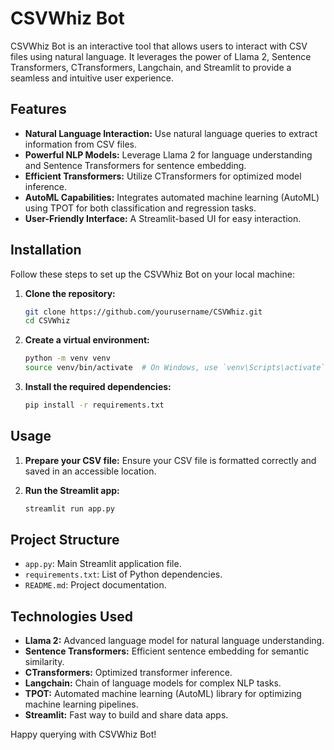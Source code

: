 # CSVWhiz Bot

CSVWhiz Bot is an interactive tool that allows users to interact with CSV files using natural language. It leverages the power of Llama 2, Sentence Transformers, CTransformers, Langchain, and Streamlit to provide a seamless and intuitive user experience.

## Features

- **Natural Language Interaction:** Use natural language queries to extract information from CSV files.
- **Powerful NLP Models:** Leverage Llama 2 for language understanding and Sentence Transformers for sentence embedding.
- **Efficient Transformers:** Utilize CTransformers for optimized model inference.
- **AutoML Capabilities:** Integrates automated machine learning (AutoML) using TPOT for both classification and regression tasks.
- **User-Friendly Interface:** A Streamlit-based UI for easy interaction.

## Installation

Follow these steps to set up the CSVWhiz Bot on your local machine:

1. **Clone the repository:**
    ```sh
    git clone https://github.com/yourusername/CSVWhiz.git
    cd CSVWhiz
    ```

2. **Create a virtual environment:**
    ```sh
    python -m venv venv
    source venv/bin/activate  # On Windows, use `venv\Scripts\activate`
    ```

3. **Install the required dependencies:**
    ```sh
    pip install -r requirements.txt
    ```

## Usage

1. **Prepare your CSV file:**
   Ensure your CSV file is formatted correctly and saved in an accessible location.

2. **Run the Streamlit app:**
    ```sh
    streamlit run app.py
    ```

## Project Structure

- `app.py`: Main Streamlit application file.
- `requirements.txt`: List of Python dependencies.
- `README.md`: Project documentation.

## Technologies Used

- **Llama 2:** Advanced language model for natural language understanding.
- **Sentence Transformers:** Efficient sentence embedding for semantic similarity.
- **CTransformers:** Optimized transformer inference.
- **Langchain:** Chain of language models for complex NLP tasks.
- **TPOT:** Automated machine learning (AutoML) library for optimizing machine learning pipelines.
- **Streamlit:** Fast way to build and share data apps.

Happy querying with CSVWhiz Bot!
